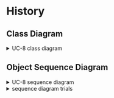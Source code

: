 # History

## Class Diagram
<details>
<summary>UC-8 class diagram</summary>
</br>

</details>


## Object Sequence Diagram

<details>
<summary>UC-8 sequence diagram</summary>
</br>

![sequence_diagram](diagram/history_sequence_diagram_1.jpg)

</br>

</details>


<details>
<summary>sequence diagram trials</summary>
</br>
첫번째 설계는 Database가 Display History를 직접 call하는 설계이며 두번째 설계는 Database가 결과로 나온 history 데이터를 Controller에게 return 한 뒤 Controller가 Display History를 call하는 방식이다.
</br></br>
Database가 Display History를 call하는 것은 Database의 기능에 맞지 않다고 판단하여 두번째 설계로 결정하였다.
</br></br>

![sequence_trials](diagram/history_sequence_trial.jpg)


</details>
